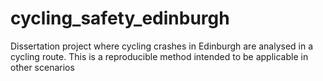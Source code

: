 # cycling_safety_edinburgh
Dissertation project where cycling crashes in Edinburgh are analysed in a cycling route. This is a reproducible method intended to be applicable in other scenarios
